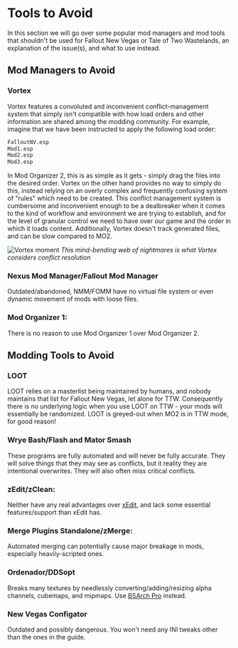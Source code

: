 ﻿# Tools to Avoid

In this section we will go over some popular mod managers and mod tools that shouldn't be used for
Fallout New Vegas or Tale of Two Wastelands, an explanation of the issue(s), and what to use instead.

## Mod Managers to Avoid

### Vortex

Vortex features a convoluted and inconvenient conflict-management system that simply isn't compatible
with how load orders and other information are shared among the modding community. For example, imagine
that we have been instructed to apply the following load order:

```txt showLineNumbers
FalloutNV.esp
Mod1.esp
Mod2.esp
Mod3.esp
```

In Mod Organizer 2, this is as simple as it gets - simply drag the files into the desired order.
Vortex on the other hand provides no way to simply do this, instead relying on an overly complex and
frequently confusing system of "rules" which need to be created. This conflict management system is
cumbersome and inconvenient enough to be a dealbreaker when it comes to the kind of workflow and
environment we are trying to establish, and for the level of granular control we need to have over
our game and the order in which it loads content. Additionally, Vortex doesn't track generated files,
and can be slow compared to MO2.

![Vortex moment](https://cdn.discordapp.com/attachments/267355049666019329/1084050657574658068/unknown.jpg)
_This mind-bending web of nightmares is what Vortex considers conflict resolution_

### Nexus Mod Manager/Fallout Mod Manager

Outdated/abandoned, NMM/FOMM have no virtual file system or even dynamic movement of mods with loose files.

### Mod Organizer 1:

There is no reason to use Mod Organizer 1 over Mod Organizer 2.

## Modding Tools to Avoid

### LOOT

LOOT relies on a masterlist being maintained by humans, and nobody maintains that list for Fallout New Vegas, let alone for TTW. Consequently there is no underlying logic when you use LOOT on TTW - your mods will essentially be randomized. LOOT is greyed-out
when MO2 is in TTW mode, for good reason!

### Wrye Bash/Flash and Mator Smash

These programs are fully automated and will never be fully accurate. They will solve things that they
may see as conflicts, but it reality they are intentional overwrites. They will also often miss critical conflicts.

### zEdit/zClean:

Neither have any real advantages over [xEdit](https://www.nexusmods.com/newvegas/mods/34703), and lack some essential
features/support than xEdit has.

### Merge Plugins Standalone/zMerge:

Automated merging can potentially cause major breakage in mods, especially heavily-scripted ones.

### Ordenador/DDSopt

Breaks many textures by needlessly converting/adding/resizing alpha channels, cubemaps, and mipmaps. Use
[BSArch Pro](https://www.nexusmods.com/fallout4/mods/63243) instead.

### New Vegas Configator

Outdated and possibly dangerous. You won't need any INI tweaks other than the ones in the guide.
